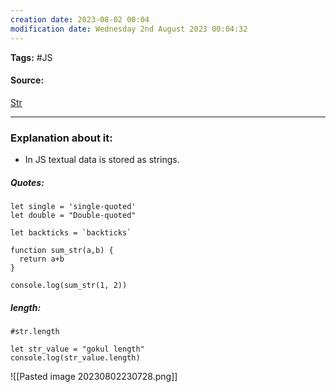 ```yaml
---
creation date: 2023-08-02 00:04
modification date: Wednesday 2nd August 2023 00:04:32
---
```


**Tags:** #JS 

#### Source:
[Str](https://javascript.info/string)

--------------------------------------

### Explanation about it:

* In JS textual data is stored as strings.

##### Quotes:

```
let single = 'single-quoted'
let double = "Double-quoted"

let backticks = `backticks`
```

```
function sum_str(a,b) {
  return a+b
}

console.log(sum_str(1, 2))
```


##### length:

```
#str.length

let str_value = "gokul length"
console.log(str_value.length)
```

![[Pasted image 20230802230728.png]]

